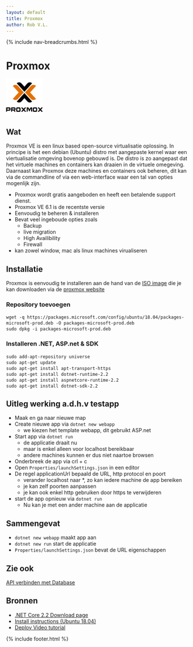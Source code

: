 ```yaml
---
layout: default
title: Proxmox
author: Rob V.L.
---
```


{% include nav-breadcrumbs.html %}



# Proxmox

![Proxmox](../../media/logo/proxmox.png)


## Wat
Proxmox VE is een linux based open-source virtualisatie oplossing. In principe is het een debian (Ubuntu) distro met aangepaste kernel waar een viertualisatie omgeving bovenop gebouwd is. De distro is zo aangepast dat het virtuele machines en containers kan draaien in de virtuele omegeving. Daarnaast kan Proxmox deze machines en containers ook beheren, dit kan via de commandline of via een web-interface waar een tal van opties mogenlijk zijn. 

* Proxmox wordt gratis aangeboden en heeft een betalende support dienst.
* Proxmox VE 6.1 is de recentste versie
* Eenvoudig te beheren & installeren
* Bevat veel ingeboude opties zoals 
    * Backup
    * live migration
    * High Availibility
    * Firewall
* kan zowel window, mac als linux machines virualiseren


## Installatie 
Proxmox is eenvoudig te installeren aan de hand van de [ISO image](https://www.proxmox.com/en/downloads/category/iso-images-pve) die je kan downloaden via de [proxmox website](https://www.proxmox.com/en/)
### Repository toevoegen
```
wget -q https://packages.microsoft.com/config/ubuntu/18.04/packages-microsoft-prod.deb -O packages-microsoft-prod.deb
sudo dpkg -i packages-microsoft-prod.deb
```

### Installeren .NET, ASP.net & SDK
```
sudo add-apt-repository universe
sudo apt-get update
sudo apt-get install apt-transport-https
sudo apt-get install dotnet-runtime-2.2
sudo apt-get install aspnetcore-runtime-2.2
sudo apt-get install dotnet-sdk-2.2
```

## Uitleg werking a.d.h.v testapp
* Maak en ga naar nieuwe map
* Create nieuwe app via ```dotnet new webapp ```
    * we kiezen het template webapp, dit gebruikt ASP.net
* Start app via ```dotnet run```
    * de applicatie draait nu
    * maar is enkel alleen voor localhost bereikbaar
    * andere machines kunnen er dus niet naartoe browsen
* Onderbreek de app via crl + c
* Open ```Properties/launchSettings.json``` in een editor
* De regel applicationUrl bepaald de URL, http protocol en poort
    * verander localhost naar *, zo kan iedere machine de app bereiken 
    * je kan zelf poorten aanpassen
    * je kan ook enkel http gebruiken door https te verwijderen
* start de app opnieuw via ```dotnet run```
    * Nu kan je met een ander machine aan de applicatie

## Sammengevat
* ```dotnet new webapp``` maakt app aan
* ```dotnet new run``` start de applicatie
* ```Properties/launchSettings.json``` bevat de URL eigenschappen


## Zie ook
[API verbinden met Database](link)

## Bronnen 
* [.NET Core 2.2 Download page](https://dotnet.microsoft.com/download/dotnet-core/2.2)
* [Install instructions (Ubuntu 18.04)](https://docs.microsoft.com/nl-nl/dotnet/core/install/linux-package-manager-ubuntu-1804)
* [Deploy Video tutorial](https://www.youtube.com/watch?v=6VK370-Yk3A)

{% include footer.html %}
